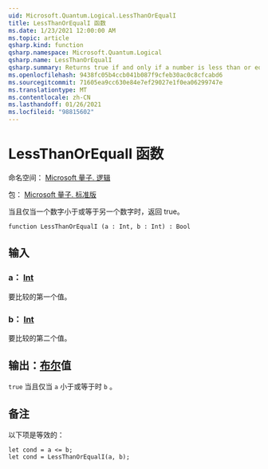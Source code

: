 ```yaml
---
uid: Microsoft.Quantum.Logical.LessThanOrEqualI
title: LessThanOrEqualI 函数
ms.date: 1/23/2021 12:00:00 AM
ms.topic: article
qsharp.kind: function
qsharp.namespace: Microsoft.Quantum.Logical
qsharp.name: LessThanOrEqualI
qsharp.summary: Returns true if and only if a number is less than or equal to another number.
ms.openlocfilehash: 9438fc05b4ccb041b087f9cfeb30ac0c8cfcabd6
ms.sourcegitcommit: 71605ea9cc630e84e7ef29027e1f0ea06299747e
ms.translationtype: MT
ms.contentlocale: zh-CN
ms.lasthandoff: 01/26/2021
ms.locfileid: "98815602"
---
```

# <a name="lessthanorequali-function"></a>LessThanOrEqualI 函数

命名空间： [Microsoft 量子. 逻辑](xref:Microsoft.Quantum.Logical)

包： [Microsoft 量子. 标准版](https://nuget.org/packages/Microsoft.Quantum.Standard)


当且仅当一个数字小于或等于另一个数字时，返回 true。

```qsharp
function LessThanOrEqualI (a : Int, b : Int) : Bool
```


## <a name="input"></a>输入

### <a name="a--int"></a>a： [Int](xref:microsoft.quantum.lang-ref.int)

要比较的第一个值。


### <a name="b--int"></a>b： [Int](xref:microsoft.quantum.lang-ref.int)

要比较的第二个值。



## <a name="output--bool"></a>输出：[布尔](xref:microsoft.quantum.lang-ref.bool)值

`true` 当且仅当 `a` 小于或等于时 `b` 。

## <a name="remarks"></a>备注

以下项是等效的：

```qsharp
let cond = a <= b;
let cond = LessThanOrEqualI(a, b);
```